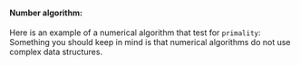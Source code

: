 #### Number algorithm:

Here is an example of a numerical algorithm that test for `primality`: Something you should keep in mind is that numerical algorithms do not use complex data structures.
